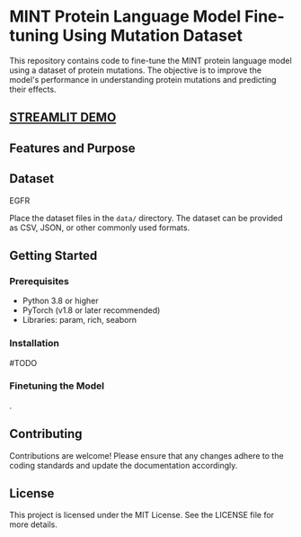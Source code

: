 # MINT Protein Language Model Fine-tuning Using Mutation Dataset

This repository contains code to fine-tune the MINT protein language model using a dataset of protein mutations. The objective is to improve the model's performance in understanding protein mutations and predicting their effects.


## [STREAMLIT DEMO](http://54.226.187.124:8501/)


## Features and Purpose


## Dataset
EGFR

Place the dataset files in the `data/` directory. The dataset can be provided as CSV, JSON, or other commonly used formats.

## Getting Started
### Prerequisites
- Python 3.8 or higher
- PyTorch (v1.8 or later recommended)
- Libraries: param, rich, seaborn

### Installation
#TODO 

### Finetuning the Model
.

## Contributing
Contributions are welcome! Please ensure that any changes adhere to the coding standards and update the documentation accordingly.

## License
This project is licensed under the MIT License. See the LICENSE file for more details.
